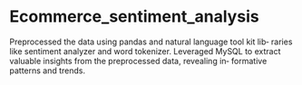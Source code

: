 # Ecommerce_sentiment_analysis
Preprocessed the data using pandas and natural language tool kit lib‐ raries like sentiment analyzer and word tokenizer. Leveraged MySQL to extract valuable insights from the preprocessed data, revealing in‐ formative patterns and trends.

